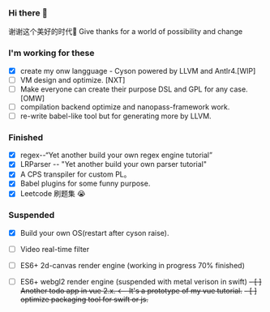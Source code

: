 ### Hi there 👋

谢谢这个美好的时代🎉
Give thanks for a world of possibility and change

### I'm working for these
- [x] create my onw langguage - Cyson powered by LLVM and Antlr4.[WIP]
- [ ] VM design and optimize. [NXT]
- [ ] Make everyone can create their purpose DSL and GPL for any case.[OMW]
- [ ] compilation backend optimize and nanopass-framework work.
- [ ] re-write babel-like tool but for generating more by LLVM.
### Finished
- [x] regex--“Yet another build your own regex engine tutorial”
- [x] LRParser -- "Yet another build your own parser tutorial"
- [x] A CPS transpiler for custom PL。
- [x] Babel plugins for some funny purpose.
- [x] Leetcode 刷题集 😭 

### Suspended
- [x] Build your own OS(restart after cyson raise).
- [ ] Video real-time filter
- [ ] ES6+ 2d-canvas render engine (working in progress 70% finished)
- [ ] ES6+ webgl2 render engine (suspended with metal verison in swift)
~~- [ ] Another todo app in vue 2.x. <-- It's a prototype of my vue tutorial.~~
~~- [ ] optimize packaging tool for swift or js.~~

